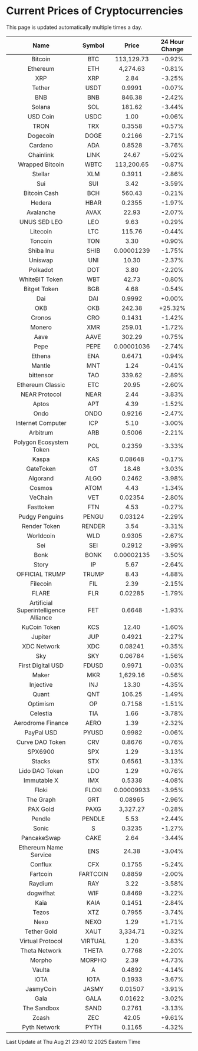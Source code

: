 # Current Prices of Cryptocurrencies
This page is updated automatically multiple times a day.

| Name | Symbol | Price | 24 Hour Change |
| :---: |:---:| :---: | :---: |
| Bitcoin | BTC | 113,129.73 | -0.92% |
| Ethereum | ETH | 4,274.63 | -0.81% |
| XRP | XRP | 2.84 | -3.25% |
| Tether | USDT | 0.9991 | -0.07% |
| BNB | BNB | 846.38 | -2.42% |
| Solana | SOL | 181.62 | -3.44% |
| USD Coin | USDC | 1.00 | +0.06% |
| TRON | TRX | 0.3558 | +0.57% |
| Dogecoin | DOGE | 0.2166 | -2.71% |
| Cardano | ADA | 0.8528 | -3.76% |
| Chainlink | LINK | 24.67 | -5.02% |
| Wrapped Bitcoin | WBTC | 113,200.65 | -0.87% |
| Stellar | XLM | 0.3911 | -2.86% |
| Sui | SUI | 3.42 | -3.59% |
| Bitcoin Cash | BCH | 560.43 | -0.21% |
| Hedera | HBAR | 0.2355 | -1.97% |
| Avalanche | AVAX | 22.93 | -2.07% |
| UNUS SED LEO | LEO | 9.63 | +0.29% |
| Litecoin | LTC | 115.76 | -0.44% |
| Toncoin | TON | 3.30 | +0.90% |
| Shiba Inu | SHIB | 0.00001239 | -1.75% |
| Uniswap | UNI | 10.30 | -2.37% |
| Polkadot | DOT | 3.80 | -2.20% |
| WhiteBIT Token | WBT | 42.73 | -0.80% |
| Bitget Token | BGB | 4.68 | -0.54% |
| Dai | DAI | 0.9992 | +0.00% |
| OKB | OKB | 242.38 | +25.32% |
| Cronos | CRO | 0.1431 | -1.42% |
| Monero | XMR | 259.01 | -1.72% |
| Aave | AAVE | 302.29 | +0.75% |
| Pepe | PEPE | 0.00001036 | -2.74% |
| Ethena | ENA | 0.6471 | -0.94% |
| Mantle | MNT | 1.24 | -0.41% |
| bittensor | TAO | 339.62 | -2.89% |
| Ethereum Classic | ETC | 20.95 | -2.60% |
| NEAR Protocol | NEAR | 2.44 | -3.83% |
| Aptos | APT | 4.39 | -1.52% |
| Ondo | ONDO | 0.9216 | -2.47% |
| Internet Computer | ICP | 5.10 | -3.00% |
| Arbitrum | ARB | 0.5006 | -2.21% |
| Polygon Ecosystem Token | POL | 0.2359 | -3.33% |
| Kaspa | KAS | 0.08648 | -0.17% |
| GateToken | GT | 18.48 | +3.03% |
| Algorand | ALGO | 0.2462 | -3.98% |
| Cosmos | ATOM | 4.43 | -1.34% |
| VeChain | VET | 0.02354 | -2.80% |
| Fasttoken | FTN | 4.53 | -0.27% |
| Pudgy Penguins | PENGU | 0.03124 | -2.29% |
| Render Token | RENDER | 3.54 | -3.31% |
| Worldcoin | WLD | 0.9305 | -2.67% |
| Sei | SEI | 0.2912 | -3.99% |
| Bonk | BONK | 0.00002135 | -3.50% |
| Story | IP | 5.67 | -2.64% |
| OFFICIAL TRUMP | TRUMP | 8.43 | -4.88% |
| Filecoin | FIL | 2.39 | -2.15% |
| FLARE | FLR | 0.02285 | -1.79% |
| Artificial Superintelligence Alliance | FET | 0.6648 | -1.93% |
| KuCoin Token | KCS | 12.40 | -1.60% |
| Jupiter | JUP | 0.4921 | -2.27% |
| XDC Network | XDC | 0.08241 | +0.35% |
| Sky | SKY | 0.06784 | -1.56% |
| First Digital USD | FDUSD | 0.9971 | -0.03% |
| Maker | MKR | 1,629.16 | -0.56% |
| Injective | INJ | 13.30 | -4.35% |
| Quant | QNT | 106.25 | -1.49% |
| Optimism | OP | 0.7158 | -1.51% |
| Celestia | TIA | 1.66 | -3.78% |
| Aerodrome Finance | AERO | 1.39 | +2.32% |
| PayPal USD | PYUSD | 0.9982 | -0.06% |
| Curve DAO Token | CRV | 0.8676 | -0.76% |
| SPX6900 | SPX | 1.29 | -3.13% |
| Stacks | STX | 0.6561 | -3.13% |
| Lido DAO Token | LDO | 1.29 | +0.76% |
| Immutable X | IMX | 0.5338 | -4.08% |
| Floki | FLOKI | 0.00009933 | -3.95% |
| The Graph | GRT | 0.08965 | -2.96% |
| PAX Gold | PAXG | 3,327.27 | -0.28% |
| Pendle | PENDLE | 5.53 | +2.44% |
| Sonic | S | 0.3235 | -1.27% |
| PancakeSwap | CAKE | 2.64 | -3.44% |
| Ethereum Name Service | ENS | 24.38 | -3.04% |
| Conflux | CFX | 0.1755 | -5.24% |
| Fartcoin | FARTCOIN | 0.8859 | -2.00% |
| Raydium | RAY | 3.22 | -3.58% |
| dogwifhat | WIF | 0.8469 | -3.22% |
| Kaia | KAIA | 0.1451 | -2.84% |
| Tezos | XTZ | 0.7955 | -3.74% |
| Nexo | NEXO | 1.29 | +1.71% |
| Tether Gold | XAUT | 3,334.71 | -0.32% |
| Virtual Protocol | VIRTUAL | 1.20 | -3.83% |
| Theta Network | THETA | 0.7768 | -2.20% |
| Morpho | MORPHO | 2.39 | +4.73% |
| Vaulta | A | 0.4892 | -4.14% |
| IOTA | IOTA | 0.1933 | -3.67% |
| JasmyCoin | JASMY | 0.01507 | -3.91% |
| Gala | GALA | 0.01622 | -3.02% |
| The Sandbox | SAND | 0.2761 | -3.13% |
| Zcash | ZEC | 42.05 | +9.61% |
| Pyth Network | PYTH | 0.1165 | -4.32% |

Last Update at Thu Aug 21 23:40:12 2025 Eastern Time